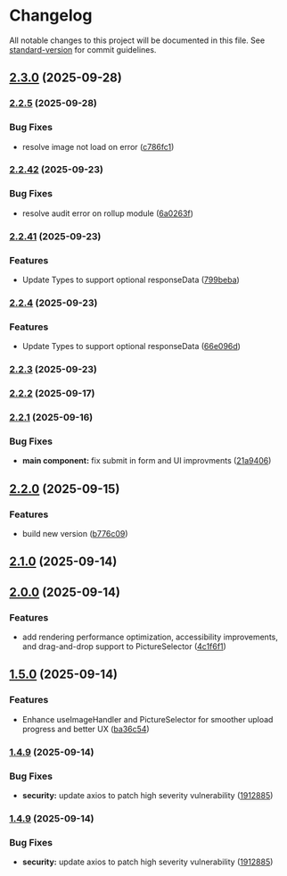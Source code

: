 # Changelog

All notable changes to this project will be documented in this file. See [standard-version](https://github.com/conventional-changelog/standard-version) for commit guidelines.

## [2.3.0](https://github.com/Zephinax/react-picture-selector/compare/v2.2.5...v2.3.0) (2025-09-28)

### [2.2.5](https://github.com/Zephinax/react-picture-selector/compare/v2.2.42...v2.2.5) (2025-09-28)


### Bug Fixes

* resolve image not load on error ([c786fc1](https://github.com/Zephinax/react-picture-selector/commit/c786fc1f11f0f285c32f9e1e466433f4f0530c89))

### [2.2.42](https://github.com/Zephinax/react-picture-selector/compare/v2.2.41...v2.2.42) (2025-09-23)


### Bug Fixes

* resolve audit error on rollup module ([6a0263f](https://github.com/Zephinax/react-picture-selector/commit/6a0263f93a46e0a06c2cf75af6fc7f610c43226b))

### [2.2.41](https://github.com/Zephinax/react-picture-selector/compare/v2.2.4...v2.2.41) (2025-09-23)


### Features

* Update Types to support optional responseData ([799beba](https://github.com/Zephinax/react-picture-selector/commit/799bebab8c676ded115063811bd6d29569a92d3d))

### [2.2.4](https://github.com/Zephinax/react-picture-selector/compare/v2.2.3...v2.2.4) (2025-09-23)


### Features

* Update Types to support optional responseData ([66e096d](https://github.com/Zephinax/react-picture-selector/commit/66e096de458f5746632769f2af4887f25ec2d2e3))

### [2.2.3](https://github.com/Zephinax/react-picture-selector/compare/v2.2.2...v2.2.3) (2025-09-23)

### [2.2.2](https://github.com/Zephinax/react-picture-selector/compare/v2.2.1...v2.2.2) (2025-09-17)

### [2.2.1](https://github.com/Zephinax/react-picture-selector/compare/v2.2.0...v2.2.1) (2025-09-16)


### Bug Fixes

* **main component:** fix submit in form and UI improvments ([21a9406](https://github.com/Zephinax/react-picture-selector/commit/21a940638877ee7093724bdd285c5c1f58e43546))

## [2.2.0](https://github.com/Zephinax/react-picture-selector/compare/v2.1.0...v2.2.0) (2025-09-15)


### Features

* build new version ([b776c09](https://github.com/Zephinax/react-picture-selector/commit/b776c0923ec55caedf850b2535634b5ba3fc655c))

## [2.1.0](https://github.com/Zephinax/react-picture-selector/compare/v2.0.0...v2.1.0) (2025-09-14)

## [2.0.0](https://github.com/Zephinax/react-picture-selector/compare/v1.5.0...v2.0.0) (2025-09-14)


### Features

* add rendering performance optimization, accessibility improvements, and drag-and-drop support to PictureSelector ([4c1f6f1](https://github.com/Zephinax/react-picture-selector/commit/4c1f6f14daab7a707e73f2304c41907c18c2a0f4))

## [1.5.0](https://github.com/Zephinax/react-picture-selector/compare/v1.4.9...v1.5.0) (2025-09-14)


### Features

* Enhance useImageHandler and PictureSelector for smoother upload progress and better UX ([ba36c54](https://github.com/Zephinax/react-picture-selector/commit/ba36c543e27bda7ec99168879ddce32e2bd28a2d))

### [1.4.9](https://github.com/Zephinax/react-picture-selector/compare/v1.4.8...v1.4.9) (2025-09-14)


### Bug Fixes

* **security:** update axios to patch high severity vulnerability ([1912885](https://github.com/Zephinax/react-picture-selector/commit/1912885037681a50c3cfb9c0a29a0cf4d00f3b22))

### [1.4.9](https://github.com/Zephinax/react-picture-selector/compare/v1.4.8...v1.4.9) (2025-09-14)


### Bug Fixes

* **security:** update axios to patch high severity vulnerability ([1912885](https://github.com/Zephinax/react-picture-selector/commit/1912885037681a50c3cfb9c0a29a0cf4d00f3b22))
